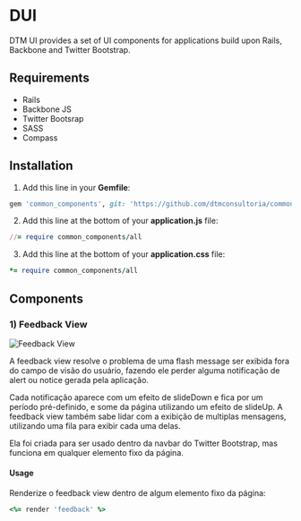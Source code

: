 # DUI #

DTM UI provides a set of UI components for applications build upon Rails, Backbone and Twitter Bootstrap.

## Requirements ##

* Rails
* Backbone JS
* Twitter Bootsrap
* SASS
* Compass

## Installation ##

1) Add this line in your **Gemfile**:

```ruby
gem 'common_components', git: 'https://github.com/dtmconsultoria/common_components.git'
```

2) Add this line at the bottom of your **application.js** file:

```ruby
//= require common_components/all
```

3) Add this line at the bottom of your **application.css** file:

```ruby
*= require common_components/all
```

## Components ##

### 1) Feedback View ###

![Feedback View](https://raw.github.com/dtmconsultoria/common_components/readme/app/assets/images/examples/feedback_view.png)

A feedback view resolve o problema de uma flash message ser exibida fora do campo de visão do usuário, fazendo ele perder alguma notificação de alert ou notice gerada pela aplicação.

Cada notificação aparece com um efeito de slideDown e fica por um período pré-definido, e some da página utilizando um efeito de slideUp. A feedback view também sabe lidar com a exibição de multiplas mensagens, utilizando uma fila para exibir cada uma delas.

Ela foi criada para ser usado dentro da navbar do Twitter Bootstrap, mas funciona em qualquer elemento fixo da página.

#### Usage ####

Renderize o feedback view dentro de algum elemento fixo da página:

```ruby
<%= render 'feedback' %>
```
